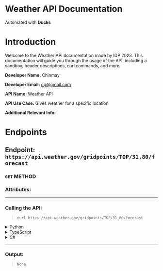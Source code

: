 # Weather API  Documentation

Automated with **Ducks** 





# Introduction

Welcome to the Weather API  documentation made by IDP 2023. This documentation will guide you through the usage of the API, including a sandbox, header descriptions, curl commands, and more.

**Developer Name:** Chinmay

**Developer Email:** cp@gmail.com

**API Name:** Weather API 

**API Use Case:** Gives weather for a specific location

**Additional Relevant Info:** 
# Endpoints 

## Endpoint: `https://api.weather.gov/gridpoints/TOP/31,80/forecast`
### `GET` METHOD 
### Attributes:
--- 
### Calling the API:
>```curl https://api.weather.gov/gridpoints/TOP/31,80/forecast```


<details><summary>Python</summary><br><pre><code>import requests

url = 'https://api.weather.gov/gridpoints/TOP/31,80/forecast'
headers = {}
data = None
response = requests.get(url, headers=headers, data=data)

if response.status_code == 200:
    print('Request was successful!')
    print('Response content:', response.text)
else:
    print(f'Request failed with status code: {response.status_code}')
    print('Response content:', response.text)
</code></pre></details><details><summary>TypeScript</summary><br><pre><code>import axios from 'axios';

const url = 'https://api.weather.gov/gridpoints/TOP/31,80/forecast';
const headers = {};
const data = null;
axios.get(url, {},
})
.then((response) => {
    if (response.status === 200) {
        console.log('Request was successful!');
        console.log('Response content:', response.data);
    } else {
        console.error(`Request failed with status code: ${response.status}`);
        console.error('Response content:', response.data);
    }
})
.catch((error) => {
    console.error('An error occurred:', error);
});
</code></pre></details><details><summary>C#</summary><br><pre><code>using System;
using System.Net.Http;

var httpClient = new HttpClient();

var request = new HttpRequestMessage(new HttpMethod("GET"), "https://api.weather.gov/gridpoints/TOP/31,80/forecast");

var response = await httpClient.SendAsync(request);

if (response.IsSuccessStatusCode)
{
    var content = await response.Content.ReadAsStringAsync();
    Console.WriteLine("Request was successful!");
    Console.WriteLine("Response content: " + content);
}
else
{
    Console.WriteLine("Request failed with status code: " + (int)response.StatusCode);
    var content = await response.Content.ReadAsStringAsync();
    Console.WriteLine("Response content: " + content);
}
</code></pre></details>

--- 
### Output:
>```None```